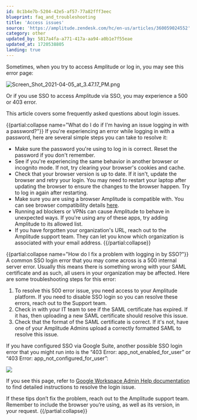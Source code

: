 ```yaml
---
id: 8c1b4e7b-5204-42e5-af57-77a82fff3eec
blueprint: faq_and_troubleshooting
title: 'Access issues'
source: 'https://amplitude.zendesk.com/hc/en-us/articles/360059024552'
category: other
updated_by: 5817a4fa-a771-417a-aa94-a0b1e7f55eae
updated_at: 1720538805
landing: true
---
```

Sometimes, when you try to access Amplitude or log in, you may see this error page:

![Screen_Shot_2021-04-05_at_3.47.17_PM.png](/docs/output/img/faq/screen-shot-2021-04-05-at-3-47-17-pm-png.png)

Or if you use SSO to access Amplitude via SSO, you may experience a 500 or 403 error. 

This article covers some frequently asked questions about login issues.


{{partial:collapse name="What do I do if I'm having an issue logging in with a password?"}}
If you're experiencing an error while logging in with a password, here are several simple steps you can take to resolve it:

* Make sure the password you're using to log in is correct. Reset the password if you don't remember.
* See if you're experiencing the same behavior in another browser or incognito mode. If not, try clearing your browser's cookies and cache.
* Check that your browser version is up to date. If it isn't, update the browser and retry your login. You may need to restart your laptop after updating the browser to ensure the changes to the browser happen. Try to log in again after restarting.
* Make sure you are using a browser Amplitude is compatible with. You can see browser compatibility details [here](/docs/get-started/browser-compatibility).
* Running ad blockers or VPNs can cause Amplitude to behave in unexpected ways. If you're using any of these apps, try adding Amplitude to its allowed list.
* If you have forgotten your organization's URL, reach out to the Amplitude support team. They can let you know which organization is associated with your email address.
{{/partial:collapse}}

{{partial:collapse name="How do I fix a problem with logging in by SSO?"}}
A common SSO login error that you may come across is a 500 internal server error. Usually this means there is something wrong with your SAML certificate and as such, all users in your organization may be affected. Here are some troubleshooting steps for this error:

1. To resolve this 500 error issue, you need access to your Amplitude platform. If you need to disable SSO login so you can resolve these errors, reach out to the Support team.
2. Check in with your IT team to see if the SAML certificate has expired. If it has, then uploading a new SAML certificate should resolve this issue.
3. Check that the format of the SAML certificate is correct. If it's not, have one of your Amplitude Admins upload a correctly formatted SAML to resolve this issue.

If you have configured SSO via Google Suite, another possible SSO login error that you might run into is the “403 Error: app\_not\_enabled\_for\_user” or “403 Error: app\_not\_configured\_for\_user”:

![](/docs/output/img/faq/pE-Cz24P1IMMLF4ThTaq27ZC3y8_m8aojhfOkeGHPWCM_D8FHnm_rLwCkeFKNRyFpJGn7Fb2skrAuID-PAUELNh0xldZUcVlbdTKLS9Im1yOg10yUtazvV-KlKAhPY6X03o10AHXsG_abK48y85BIgE)

If you see this page, refer to [Google Workspace Admin Help documentation](https://support.google.com/a/answer/6301076?hl=en) to find detailed instructions to resolve the login issue. 

If these tips don’t fix the problem, reach out to the Amplitude support team. Remember to include the browser you’re using, as well as its version, in your request.
{{/partial:collapse}}